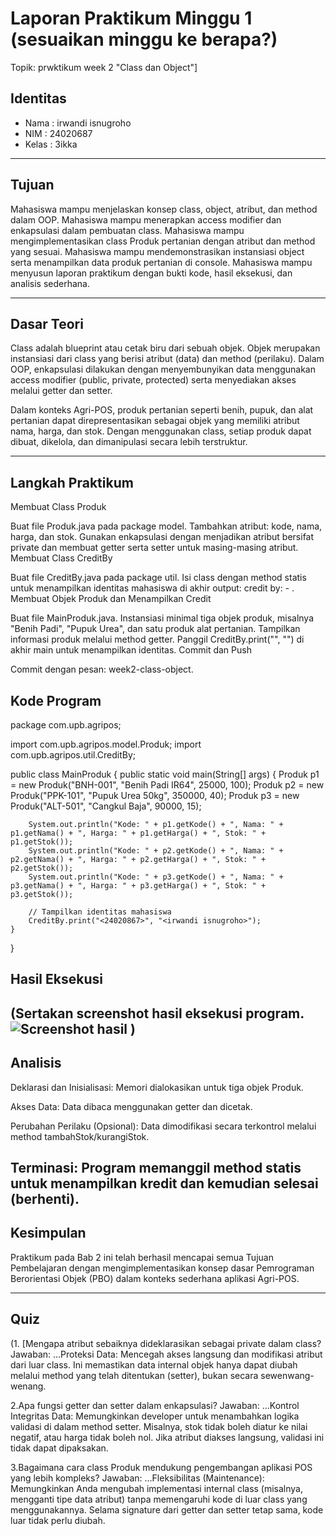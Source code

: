 # Laporan Praktikum Minggu 1 (sesuaikan minggu ke berapa?)
Topik: prwktikum week 2 "Class dan Object"]

## Identitas
- Nama  : irwandi isnugroho
- NIM   : 24020687
- Kelas : 3ikka

---

## Tujuan
Mahasiswa mampu menjelaskan konsep class, object, atribut, dan method dalam OOP.
Mahasiswa mampu menerapkan access modifier dan enkapsulasi dalam pembuatan class.
Mahasiswa mampu mengimplementasikan class Produk pertanian dengan atribut dan method yang sesuai.
Mahasiswa mampu mendemonstrasikan instansiasi object serta menampilkan data produk pertanian di console.
Mahasiswa mampu menyusun laporan praktikum dengan bukti kode, hasil eksekusi, dan analisis sederhana.


---

## Dasar Teori

Class adalah blueprint atau cetak biru dari sebuah objek. Objek merupakan instansiasi dari class yang berisi atribut (data) dan method (perilaku). Dalam OOP, enkapsulasi dilakukan dengan menyembunyikan data menggunakan access modifier (public, private, protected) serta menyediakan akses melalui getter dan setter.

Dalam konteks Agri-POS, produk pertanian seperti benih, pupuk, dan alat pertanian dapat direpresentasikan sebagai objek yang memiliki atribut nama, harga, dan stok. Dengan menggunakan class, setiap produk dapat dibuat, dikelola, dan dimanipulasi secara lebih terstruktur.

---

## Langkah Praktikum
Membuat Class Produk

Buat file Produk.java pada package model.
Tambahkan atribut: kode, nama, harga, dan stok.
Gunakan enkapsulasi dengan menjadikan atribut bersifat private dan membuat getter serta setter untuk masing-masing atribut.
Membuat Class CreditBy

Buat file CreditBy.java pada package util.
Isi class dengan method statis untuk menampilkan identitas mahasiswa di akhir output: credit by: <NIM> - <Nama>.
Membuat Objek Produk dan Menampilkan Credit

Buat file MainProduk.java.
Instansiasi minimal tiga objek produk, misalnya "Benih Padi", "Pupuk Urea", dan satu produk alat pertanian.
Tampilkan informasi produk melalui method getter.
Panggil CreditBy.print("<NIM>", "<Nama>") di akhir main untuk menampilkan identitas.
Commit dan Push

Commit dengan pesan: week2-class-object.

## Kode Program
package com.upb.agripos;

import com.upb.agripos.model.Produk;
import com.upb.agripos.util.CreditBy;

public class MainProduk {
    public static void main(String[] args) {
        Produk p1 = new Produk("BNH-001", "Benih Padi IR64", 25000, 100);
        Produk p2 = new Produk("PPK-101", "Pupuk Urea 50kg", 350000, 40);
        Produk p3 = new Produk("ALT-501", "Cangkul Baja", 90000, 15);

        System.out.println("Kode: " + p1.getKode() + ", Nama: " + p1.getNama() + ", Harga: " + p1.getHarga() + ", Stok: " + p1.getStok());
        System.out.println("Kode: " + p2.getKode() + ", Nama: " + p2.getNama() + ", Harga: " + p2.getHarga() + ", Stok: " + p2.getStok());
        System.out.println("Kode: " + p3.getKode() + ", Nama: " + p3.getNama() + ", Harga: " + p3.getHarga() + ", Stok: " + p3.getStok());

        // Tampilkan identitas mahasiswa
        CreditBy.print("<24020867>", "<irwandi isnugroho>");
    }
}

## Hasil Eksekusi
(Sertakan screenshot hasil eksekusi program.  
![Screenshot hasil](screenshots/hasil.png)
)
---

## Analisis
Deklarasi dan Inisialisasi: Memori dialokasikan untuk tiga objek Produk.

Akses Data: Data dibaca menggunakan getter dan dicetak.

Perubahan Perilaku (Opsional): Data dimodifikasi secara terkontrol melalui method tambahStok/kurangiStok.

Terminasi: Program memanggil method statis untuk menampilkan kredit dan kemudian selesai (berhenti).
---

## Kesimpulan
Praktikum pada Bab 2 ini telah berhasil mencapai semua Tujuan Pembelajaran dengan mengimplementasikan konsep dasar Pemrograman Berorientasi Objek (PBO) dalam konteks sederhana aplikasi Agri-POS.

---

## Quiz
(1. [Mengapa atribut sebaiknya dideklarasikan sebagai private dalam class?
Jawaban: …Proteksi Data: Mencegah akses langsung dan modifikasi atribut dari luar class. Ini memastikan data internal objek hanya dapat diubah melalui method yang telah ditentukan (setter), bukan secara sewenwang-wenang.

2.Apa fungsi getter dan setter dalam enkapsulasi?
Jawaban: …Kontrol Integritas Data: Memungkinkan developer untuk menambahkan logika validasi di dalam method setter. Misalnya, stok tidak boleh diatur ke nilai negatif, atau harga tidak boleh nol. Jika atribut diakses langsung, validasi ini tidak dapat dipaksakan.

3.Bagaimana cara class Produk mendukung pengembangan aplikasi POS yang lebih kompleks?
Jawaban: …Fleksibilitas (Maintenance): Memungkinkan Anda mengubah implementasi internal class (misalnya, mengganti tipe data atribut) tanpa memengaruhi kode di luar class yang menggunakannya. Selama signature dari getter dan setter tetap sama, kode luar tidak perlu diubah.
